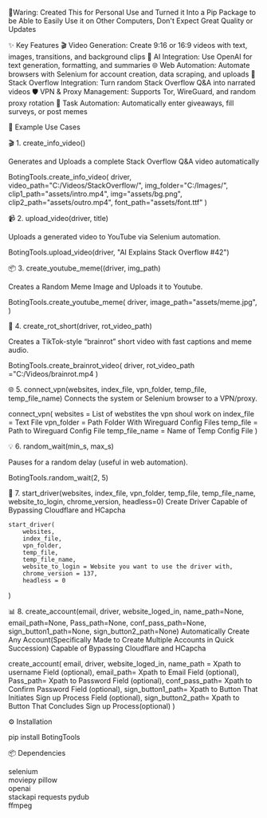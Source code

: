 🧧Waring:
Created This for Personal Use and Turned it Into a Pip Package to be Able to Easily Use it on Other Computers, Don't Expect Great Quality or Updates




✨ Key Features
🎬 Video Generation: Create 9:16 or 16:9 videos with text, images, transitions, and background clips
🧠 AI Integration: Use OpenAI for text generation, formatting, and summaries
🌐 Web Automation: Automate browsers with Selenium for account creation, data scraping, and uploads
🧩 Stack Overflow Integration: Turn random Stack Overflow Q&A into narrated videos
🛡️ VPN & Proxy Management: Supports Tor, WireGuard, and random proxy rotation
🤖 Task Automation: Automatically enter giveaways, fill surveys, or post memes





🧩 Example Use Cases

🎬 1. create_info_video()

Generates and Uploads a complete Stack Overflow Q&A video automatically

BotingTools.create_info_video(
    driver,
    video_path="C:/Videos/StackOverflow/",
    img_folder="C:/Images/",
    clip1_path="assets/intro.mp4",
    img="assets/bg.png",
    clip2_path="assets/outro.mp4",
    font_path="assets/font.ttf"
)


📹 2. upload_video(driver, title)

Uploads a generated video to YouTube via Selenium automation.

BotingTools.upload_video(driver, "AI Explains Stack Overflow #42")


📦 3. create_youtube_meme((driver, img_path)

Creates a Random Meme Image and Uploads it to Youtube.

BotingTools.create_youtube_meme(
    driver,
    image_path="assets/meme.jpg",
)


🧰 4. create_rot_short(driver, rot_video_path)

Creates a TikTok-style “brainrot” short video with fast captions and meme audio.

BotingTools.create_brainrot_video(
    driver,
	rot_video_path ="C:/Videos/brainrot.mp4
)


🌐 5. connect_vpn(websites, index_file, vpn_folder, temp_file, temp_file_name)
Connects the system or Selenium browser to a VPN/proxy.

connect_vpn(
	websites = List of webstites the vpn shoul work on 
	index_file = Text File
	vpn_folder = Path Folder With Wireguard Config Files
	temp_file = Path to Wireguard Config File
	temp_file_name = Name of Temp Config File
)


💡 6. random_wait(min_s, max_s)

Pauses for a random delay (useful in web automation).

BotingTools.random_wait(2, 5)


🧠 7. start_driver(websites, index_file, vpn_folder, temp_file, temp_file_name, website_to_login, chrome_version, headless=0)
Create Driver Capable of Bypassing Cloudflare and HCapcha

	start_driver(
		websites, 
		index_file, 
		vpn_folder, 
		temp_file, 
		temp_file_name, 
		website_to_login = Website you want to use the driver with, 
		chrome_version = 137, 
		headless = 0
)


📊 8. create_account(email, driver, website_loged_in, name_path=None, email_path=None, Pass_path=None, conf_pass_path=None, sign_button1_path=None, sign_button2_path=None)
Automatically Create Any Account(Specifically Made to Create Multiple Accounts in Quick Succession)
Capable of Bypassing Cloudflare and HCapcha
	
create_account(
	email, 
	driver, 
	website_loged_in, 
	name_path = Xpath to username Field (optional), 
	email_path= Xpath to Email Field (optional), 
	Pass_path= Xpath to Password Field (optional), 
	conf_pass_path= Xpath to Confirm Password Field (optional), 
	sign_button1_path= Xpath to Button That Initiates Sign up Process Field (optional), 
	sign_button2_path= Xpath to Button That Concludes Sign up Process(optional)
)
	



⚙️ Installation

pip install BotingTools





📦 Dependencies

selenium	
moviepy	
pillow	
openai	
stackapi
requests
pydub	
ffmpeg